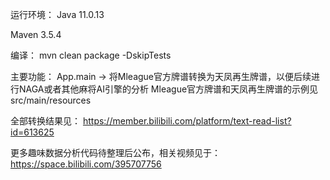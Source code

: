 运行环境：
Java 11.0.13

Maven 3.5.4

编译：
mvn clean package -DskipTests

主要功能：
App.main -> 将Mleague官方牌谱转换为天凤再生牌谱，以便后续进行NAGA或者其他麻将AI引擎的分析
Mleague官方牌谱和天凤再生牌谱的示例见src/main/resources

全部转换结果见：
https://member.bilibili.com/platform/text-read-list?id=613625

更多趣味数据分析代码待整理后公布，相关视频见于：
https://space.bilibili.com/395707756
